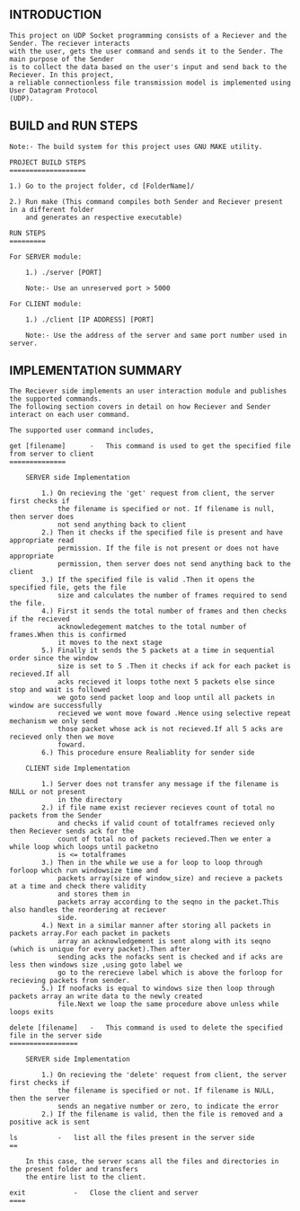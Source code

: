 INTRODUCTION
------------
	This project on UDP Socket programming consists of a Reciever and the Sender. The reciever interacts 
	with the user, gets the user command and sends it to the Sender. The main purpose of the Sender 
	is to collect the data based on the user's input and send back to the Reciever. In this project, 
	a reliable connectionless file transmission model is implemented using User Datagram Protocol 
	(UDP).

BUILD and RUN STEPS
-------------------
	Note:- The build system for this project uses GNU MAKE utility.

	PROJECT BUILD STEPS
	===================

	1.) Go to the project folder, cd [FolderName]/
	
	2.) Run make (This command compiles both Sender and Reciever present in a different folder 
	    and generates an respective executable)

	RUN STEPS
	=========

	For SERVER module:
	
		1.) ./server [PORT]

		Note:- Use an unreserved port > 5000

	For CLIENT module:

		1.) ./client [IP ADDRESS] [PORT]

		Note:- Use the address of the server and same port number used in server.

IMPLEMENTATION SUMMARY
----------------------
	The Reciever side implements an user interaction module and publishes the supported commands. 
	The following section covers in detail on how Reciever and Sender interact on each user command.

	The supported user command includes,

	get [filename]		-	This command is used to get the specified file from server to client
	==============
		
		SERVER side Implementation
		
			1.) On recieving the 'get' request from client, the server first checks if 
			    the filename is specified or not. If filename is null, then server does 
			    not send anything back to client
			2.) Then it checks if the specified file is present and have appropriate read 
			    permission. If the file is not present or does not have appropriate 
			    permission, then server does not send anything back to the client
			3.) If the specified file is valid .Then it opens the specified file, gets the file
			    size and calculates the number of frames required to send the file.
			4.) First it sends the total number of frames and then checks if the recieved 
			    acknowledegement matches to the total number of frames.When this is confirmed 
			    it moves to the next stage
			5.) Finally it sends the 5 packets at a time in sequential order since the window
			    size is set to 5 .Then it checks if ack for each packet is recieved.If all 
			    acks recieved it loops tothe next 5 packets else since stop and wait is followed
			    we goto send packet loop and loop until all packets in window are successfully 
			    recieved we wont move foward .Hence using selective repeat mechanism we only send 
			    those packet whose ack is not recieved.If all 5 acks are recieved only then we move
			    foward.
			6.) This procedure ensure Realiablity for sender side

		CLIENT side Implementation

			1.) Server does not transfer any message if the filename is NULL or not present
			    in the directory
			2.) if file name exist reciever recieves count of total no packets from the Sender
			    and checks if valid count of totalframes recieved only then Reciever sends ack for the 
			    count of total no of packets recieved.Then we enter a while loop which loops until packetno
			    is <= totalframes
			3.) Then in the while we use a for loop to loop through forloop which run windowsize time and  
			    packets array(size of window_size) and recieve a packets at a time and check there validity 
			    and stores them in 
			    packets array according to the seqno in the packet.This also handles the reordering at reciever
			    side. 
			4.) Next in a similar manner after storing all packets in packets array.For each packet in packets
			    array an acknowledgement is sent along with its seqno (which is unique for every packet).Then after
			    sending acks the nofacks sent is checked and if acks are less then windows size ,using goto label we 
			    go to the rerecieve label which is above the forloop for recieving packets from sender.
			5.) If noofacks is equal to windows size then loop through packets array an write data to the newly created
			    file.Next we loop the same procedure above unless while loops exits

	delete [filename]	-	This command is used to delete the specified file in the server side
	=================

		SERVER side Implementation

			1.) On recieving the 'delete' request from client, the server first checks if
			    the filename is specified or not. If filename is NULL, then the server 
			    sends an negative number or zero, to indicate the error
			2.) If the filename is valid, then the file is removed and a positive ack is sent

	ls			-	list all the files present in the server side
	==

		In this case, the server scans all the files and directories in the present folder and transfers
		the entire list to the client.

	exit			-	Close the client and server
	====
